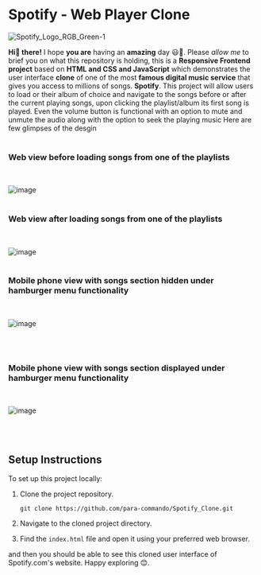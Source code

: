 # Spotify - Web Player Clone
![Spotify_Logo_RGB_Green-1](https://github.com/para-commando/Spotify_Clone/assets/123434846/d06be552-9e33-4cc1-8f55-25e22488904f)

**Hi👋 there!** I hope **you are** having an **amazing** day 😃🌻. Please *allow me* to brief you on what this repository is holding, this is a **Responsive Frontend project** based on **HTML and CSS and JavaScript** which demonstrates the user interface **clone** of one of the most **famous digital music service** that gives you access to millions of songs. **Spotify**.
This project will allow users to load or their album of choice and navigate to the songs before or after the current playing songs, upon clicking the playlist/album its first song is played. Even the volume button is functional with an option to mute and unmute the audio along with the option to seek the playing music
Here are few glimpses of the desgin
<br>
<br>

### Web view before loading songs from one of the playlists
<br>

![image](https://github.com/para-commando/Spotify_Clone/assets/123434846/8e62b133-fc0d-4726-aea3-61c63d58ca0e)
<br>
<br>

### Web view after loading songs from one of the playlists
<br>

![image](https://github.com/para-commando/Spotify_Clone/assets/123434846/e85a1533-db22-45c7-8fd4-84a6cd818412)
<br>
<br>

### Mobile phone view with songs section hidden under hamburger menu functionality
<br>

![image](https://github.com/para-commando/Spotify_Clone/assets/123434846/ef38b341-ec06-4053-84c1-6bec4dae10ba)

<br>
<br>

### Mobile phone view with songs section displayed under hamburger menu functionality
<br>

![image](https://github.com/para-commando/Spotify_Clone/assets/123434846/7917ec39-baa0-4626-878e-03d4723c1d49)

<br>
<br>

## Setup Instructions


To set up this project locally:

1. Clone the project repository.
   ```
   git clone https://github.com/para-commando/Spotify_Clone.git
   ```

2. Navigate to the cloned project directory.

3. Find the `index.html` file and open it using your preferred web browser.

and then you should be able to see this cloned user interface of Spotify.com's website. Happy exploring 😊.

